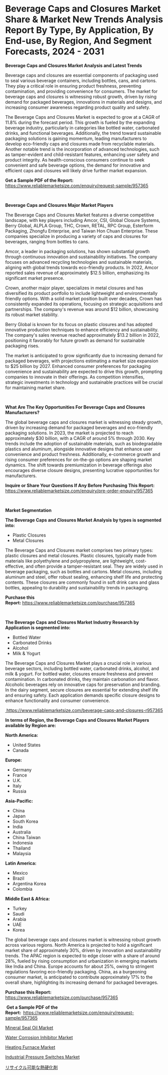 <p><h1>Beverage Caps and Closures Market Share & Market New Trends Analysis Report By Type, By Application, By End-use, By Region, And Segment Forecasts, 2024 - 2031</h1></p><p><strong>Beverage Caps and Closures Market Analysis and Latest Trends</strong></p>
<p><p>Beverage caps and closures are essential components of packaging used to seal various beverage containers, including bottles, cans, and cartons. They play a critical role in ensuring product freshness, preventing contamination, and providing convenience for consumers. The market for beverage caps and closures is witnessing robust growth, driven by rising demand for packaged beverages, innovations in materials and designs, and increasing consumer awareness regarding product quality and safety.</p><p>The Beverage Caps and Closures Market is expected to grow at a CAGR of 11.8% during the forecast period. This growth is fueled by the expanding beverage industry, particularly in categories like bottled water, carbonated drinks, and functional beverages. Additionally, the trend toward sustainable packaging solutions is gaining momentum, leading manufacturers to develop eco-friendly caps and closures made from recyclable materials. Another notable trend is the incorporation of advanced technologies, such as tamper-evident and child-resistant features, enhancing user safety and product integrity. As health-conscious consumers continue to seek convenient and safe beverage options, the demand for innovative and efficient caps and closures will likely drive further market expansion.</p></p>
<p><strong>Get a Sample PDF of the Report:&nbsp;</strong> <a href="https://www.reliablemarketsize.com/enquiry/request-sample/957365">https://www.reliablemarketsize.com/enquiry/request-sample/957365</a></p>
<p>&nbsp;</p>
<p><strong>Beverage Caps and Closures Major Market Players</strong></p>
<p><p>The Beverage Caps and Closures Market features a diverse competitive landscape, with key players including Amcor, CSI, Global Closure Systems, Berry Global, ALPLA Group, THC, Crown, RETAL, RPC Group, Esterform Packaging, Zhongfu Enterprise, and Taiwan Hon Chuan Enterprise. These companies specialize in producing a variety of caps and closures for beverages, ranging from bottles to cans.</p><p>Amcor, a leader in packaging solutions, has shown substantial growth through continuous innovation and sustainability initiatives. The company focuses on advanced recycling technologies and sustainable materials, aligning with global trends towards eco-friendly products. In 2022, Amcor reported sales revenue of approximately $12.5 billion, emphasizing its significant market presence.</p><p>Crown, another major player, specializes in metal closures and has diversified its product portfolio to include lightweight and environmentally friendly options. With a solid market position built over decades, Crown has consistently expanded its operations, focusing on strategic acquisitions and partnerships. The company's revenue was around $12 billion, showcasing its robust market stability.</p><p>Berry Global is known for its focus on plastic closures and has adopted innovative production techniques to enhance efficiency and sustainability. The company's sales revenue reached approximately $13.2 billion in 2022, positioning it favorably for future growth as demand for sustainable packaging rises.</p><p>The market is anticipated to grow significantly due to increasing demand for packaged beverages, with projections estimating a market size expansion to $25 billion by 2027. Enhanced consumer preferences for packaging convenience and sustainability are expected to drive this growth, prompting companies to innovate in their offerings. As competition intensifies, strategic investments in technology and sustainable practices will be crucial for maintaining market share.</p></p>
<p>&nbsp;</p>
<p><strong>What Are The Key Opportunities For Beverage Caps and Closures Manufacturers?</strong></p>
<p><p>The global beverage caps and closures market is witnessing steady growth, driven by increasing demand for packaged beverages and eco-friendly packaging solutions. In 2023, the market is projected to reach approximately $30 billion, with a CAGR of around 5% through 2030. Key trends include the adoption of sustainable materials, such as biodegradable plastics and aluminum, alongside innovative designs that enhance user convenience and product freshness. Additionally, e-commerce growth and rising consumer preferences for on-the-go options are shaping market dynamics. The shift towards premiumization in beverage offerings also encourages diverse closure designs, presenting lucrative opportunities for manufacturers.</p></p>
<p><strong>Inquire or Share Your Questions If Any Before Purchasing This Report:</strong> <a href="https://www.reliablemarketsize.com/enquiry/pre-order-enquiry/957365">https://www.reliablemarketsize.com/enquiry/pre-order-enquiry/957365</a></p>
<p>&nbsp;</p>
<p><strong>Market Segmentation</strong></p>
<p><strong>The Beverage Caps and Closures Market Analysis by types is segmented into:</strong></p>
<p><ul><li>Plastic Closures</li><li>Metal Closures</li></ul></p>
<p><p>The Beverage Caps and Closures market comprises two primary types: plastic closures and metal closures. Plastic closures, typically made from materials like polyethylene and polypropylene, are lightweight, cost-effective, and often provide a tamper-resistant seal. They are widely used in beverage packaging, such as bottles and cartons. Metal closures, including aluminum and steel, offer robust sealing, enhancing shelf life and protecting contents. These closures are commonly found in soft drink cans and glass bottles, appealing to durability and sustainability trends in packaging.</p></p>
<p><strong>Purchase this Report:&nbsp;</strong><a href="https://www.reliablemarketsize.com/purchase/957365">https://www.reliablemarketsize.com/purchase/957365</a></p>
<p>&nbsp;</p>
<p><strong>The Beverage Caps and Closures Market Industry Research by Application is segmented into:</strong></p>
<p><ul><li>Bottled Water</li><li>Carbonated Drinks</li><li>Alcohol</li><li>Milk & Yogurt</li></ul></p>
<p><p>The Beverage Caps and Closures Market plays a crucial role in various beverage sectors, including bottled water, carbonated drinks, alcohol, and milk & yogurt. For bottled water, closures ensure freshness and prevent contamination. In carbonated drinks, they maintain carbonation and flavor. Alcoholic beverages rely on innovative caps for preservation and branding. In the dairy segment, secure closures are essential for extending shelf life and ensuring safety. Each application demands specific closure designs to enhance functionality and consumer convenience.</p></p>
<p><a href="https://www.reliablemarketsize.com/beverage-caps-and-closures-r957365">&nbsp;https://www.reliablemarketsize.com/beverage-caps-and-closures-r957365</a></p>
<p><strong>In terms of Region, the Beverage Caps and Closures Market Players available by Region are:</strong></p>
<p>
    <p> <strong> North America: </strong>
        <ul>
            <li>United States</li>
            <li>Canada</li>
        </ul>
        </p> 
    <p> <strong> Europe: </strong>
        <ul>
            <li>Germany</li>
            <li>France</li>
            <li>U.K.</li>
            <li>Italy</li>
            <li>Russia</li>
        </ul>
        </p> 
    <p> <strong> Asia-Pacific: </strong>
        <ul>
            <li>China</li>
            <li>Japan</li>
            <li>South Korea</li>
            <li>India</li>
            <li>Australia</li>
            <li>China Taiwan</li>
            <li>Indonesia</li>
            <li>Thailand</li>
            <li>Malaysia</li>
        </ul>
        </p> 
    <p> <strong> Latin America: </strong>
        <ul>
            <li>Mexico</li>
            <li>Brazil</li>
            <li>Argentina Korea</li>
            <li>Colombia</li>
        </ul>
        </p> 
    <p> <strong> Middle East & Africa: </strong>
        <ul>
            <li>Turkey</li>
            <li>Saudi</li>
            <li>Arabia</li>
            <li>UAE</li>
            <li>Korea</li>
        </ul>
    </p>
    </p>
<p><p>The global beverage caps and closures market is witnessing robust growth across various regions. North America is projected to hold a significant market share of approximately 30%, driven by innovation and sustainability trends. The APAC region is expected to edge closer with a share of around 28%, fueled by rising consumption and urbanization in emerging markets like India and China. Europe accounts for about 25%, owing to stringent regulations favoring eco-friendly packaging. China, as a burgeoning consumer market, is anticipated to contribute approximately 17% to the overall share, highlighting its increasing demand for packaged beverages.</p></p>
<p><strong>Purchase this Report: </strong><a href="https://www.reliablemarketsize.com/purchase/957365">https://www.reliablemarketsize.com/purchase/957365</a></p>
<p>&nbsp;<strong>Get a Sample PDF of the Report:&nbsp;&nbsp;</strong><a href="https://www.reliablemarketsize.com/enquiry/request-sample/957365">https://www.reliablemarketsize.com/enquiry/request-sample/957365</a></p>
<p><strong></strong></p>
<p><p><a href="https://issuu.com/reportprime-2/docs/mineral-seal-oil-market-size-2030.p_adeb8c66cb04fb">Mineral Seal Oil Market</a></p><p><a href="https://medium.com/@priscillaalexist47/an-in-depth-analysis-of-the-global-water-corrosion-inhibitor-market-scope-and-its-rapid-growing-13-7-7bc3f8643008">Water Corrosion Inhibitor Market</a></p><p><a href="https://github.com/tamvrosiya/Market-Research-Report-List-5/blob/main/heating-furnace-market.md">Heating Furnace Market</a></p><p><a href="https://www.linkedin.com/pulse/industrial-pressure-switches-market-size-share-analysis-growth-lgwzf?trackingId=BEuLT0JtRzqwxHzWN9KCOg%3D%3D">Industrial Pressure Switches Market</a></p><p><a href="https://medium.com/@isnamukti10_96948/recyclable-thermosets-market-%E3%81%AF-%E3%82%B3%E3%82%B9%E3%83%88%E7%AE%A1%E7%90%86%E3%81%A8%E5%8A%B9%E7%8E%87%E5%90%91%E4%B8%8A%E3%82%92%E5%84%AA%E5%85%88%E3%81%97%E3%81%BE%E3%81%99-%E3%81%95%E3%82%89%E3%81%AB-%E5%A0%B1%E5%91%8A%E6%9B%B8%E3%81%AF%E5%B8%82%E5%A0%B4%E3%81%AE%E9%9C%80%E8%A6%81%E9%9D%A2%E3%81%A8%E4%BE%9B%E7%B5%A6%E9%9D%A2%E3%81%AE%E4%B8%A1%E6%96%B9%E3%82%92%E3%82%AB%E3%83%90%E3%83%BC%E3%81%97%E3%81%A6%E3%81%84%E3%81%BE%E3%81%99-recyclable-c4a6791c5d5f">リサイクル可能な熱硬化剤</a></p></p>